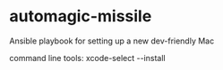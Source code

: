 # automagic-missile
Ansible playbook for setting up a new dev-friendly Mac 

command line tools: xcode-select --install

